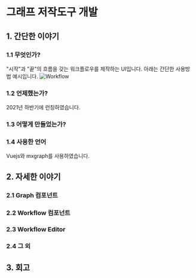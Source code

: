 # 그래프 저작도구 개발

## 1. 간단한 이야기

### 1.1 무엇인가?
"시작"과 "끝"의 흐름을 갖는 워크플로우를 제작하는 UI입니다.
아래는 간단한 사용방법 예시입니다.
![Workflow](/Animation2.gif)

### 1.2 언제했는가?
2021년 하반기에 런칭하였습니다.

### 1.3 어떻게 만들었는가?

### 1.4 사용한 언어
Vuejs와 mxgraph를 사용하였습니다.

## 2. 자세한 이야기

### 2.1 Graph 컴포넌트

<design/>

### 2.2 Workflow 컴포넌트

### 2.3 Workflow Editor

### 2.4 그 외

## 3. 회고
